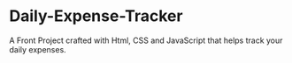 # Daily-Expense-Tracker
A Front Project crafted with Html, CSS and JavaScript that helps track your daily expenses.

